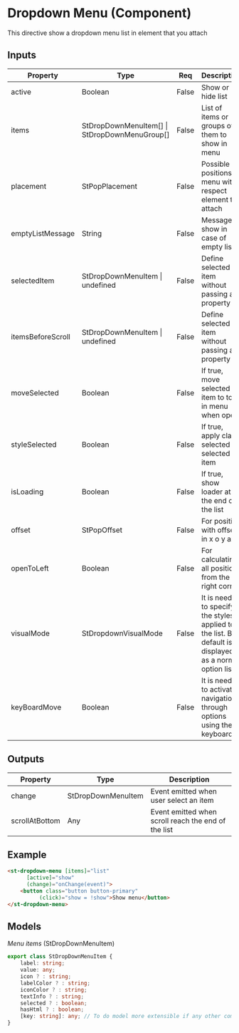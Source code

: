 # Dropdown Menu (Component)

   This directive show a dropdown menu list in element that you attach

## Inputs

| Property          | Type                                          | Req   | Description                                                                                             | Default                          |
| ----------------- | --------------------------------------------- | ----- | ------------------------------------------------------------------------------------------------------- | -------------------------------- |
| active            | Boolean                                       | False | Show or hide list                                                                                       | false                            |
| items             | StDropDownMenuItem[] \| StDropDownMenuGroup[] | False | List of items or groups of them to show in menu                                                         | []                               |
| placement         | StPopPlacement                                | False | Possible positions of menu with respect element to attach                                               | StPopPlacement.BOTTOM_START      |
| emptyListMessage  | String                                        | False | Message to show in case of empty list                                                                   | ''                               |
| selectedItem      | StDropDownMenuItem \| undefined               | False | Define selected item without passing as property                                                        | undefined                        |
| itemsBeforeScroll | StDropDownMenuItem \| undefined               | False | Define selected item without passing as property                                                        | undefined                        |
| moveSelected      | Boolean                                       | False | If true, move selected item to top in menu when open                                                    | true                             |
| styleSelected     | Boolean                                       | False | If true, apply class selected to selected item                                                          | true                             |
| isLoading         | Boolean                                       | False | If true, show loader at the end of the list                                                             | true                             |
| offset            | StPopOffset                                   | False | For position with offset in x o y axis                                                                  | {x: 0 , y: 0}                    |
| openToLeft        | Boolean                                       | False | For calculating all positions from the right corner                                                     | false                            |
| visualMode        | StDropdownVisualMode                          | False | It is needed to specify the styles applied to the list. By default is displayed as a normal option list | StDropDownVisualMode.OPTION_LIST |
| keyBoardMove      | Boolean                                       | False | It is needed to activate navigation through options using the keyboard                                  | false                            |

## Outputs

| Property       | Type               | Description                                         |
| -------------- | ------------------ | --------------------------------------------------- |
| change         | StDropDownMenuItem | Event emitted when user select an item              |
| scrollAtBottom | Any                | Event emitted when scroll reach the end of the list |

## Example


```html
<st-dropdown-menu [items]="list"
      [active]="show"
      (change)="onChange(event)">
    <button class="button button-primary"
          (click)="show = !show">Show menu</button>
</st-dropdown-menu>
```

## Models

*Menu items* (StDropDownMenuItem)

```typescript
export class StDropDownMenuItem {
    label: string;
    value: any;
    icon ? : string;
    labelColor ? : string;
    iconColor ? : string;
    textInfo ? : string;
    selected ? : boolean;
    hasHtml ? : boolean;
    [key: string]: any; // To do model more extensible if any other component needs to send more data
}
```


